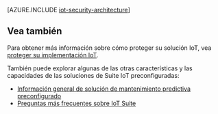 <properties
 pageTitle="Arquitectura de seguridad IoT | Microsoft Azure"
 description="Consideraciones y las directrices de arquitectura de seguridad IoT"
 services=""
 suite="iot-suite"
 documentationCenter=""
 authors="YuriDio"
 manager="timlt"
 editor=""/>

<tags
 ms.service="iot-suite"
 ms.devlang="na"
 ms.topic="article"
 ms.tgt_pltfrm="na"
 ms.workload="na"
 ms.date="10/17/2016"
 ms.author="yurid"/>

[AZURE.INCLUDE [iot-security-architecture](../../includes/iot-security-architecture.md)]

## <a name="see-also"></a>Vea también

Para obtener más información sobre cómo proteger su solución IoT, vea [proteger su implementación IoT][lnk-security-deployment].

También puede explorar algunas de las otras características y las capacidades de las soluciones de Suite IoT preconfiguradas:

- [Información general de solución de mantenimiento predictiva preconfigurado][lnk-predictive-overview]
- [Preguntas más frecuentes sobre IoT Suite][lnk-faq]

[lnk-predictive-overview]: iot-suite-predictive-overview.md
[lnk-faq]: iot-suite-faq.md

[lnk-security-deployment]: iot-suite-security-deployment.md
